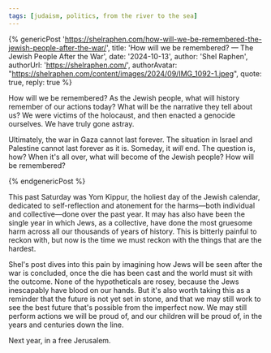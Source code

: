 ```yaml
---
tags: [judaism, politics, from the river to the sea]
---
```


{% genericPost 'https://shelraphen.com/how-will-we-be-remembered-the-jewish-people-after-the-war/',
    title: 'How will we be remembered? — The Jewish People After the War',
    date: '2024-10-13',
    author: 'Shel Raphen',
    authorUrl: 'https://shelraphen.com/',
    authorAvatar: "https://shelraphen.com/content/images/2024/09/IMG_1092-1.jpeg",
    quote: true,
    reply: true %}
  <p>How will we be remembered? As the Jewish people, what will history remember of our actions today? What will be the narrative they tell about us? We were victims of the holocaust, and then enacted a genocide ourselves. We have truly gone astray.</p>
  <p>Ultimately, the war in Gaza cannot last forever. The situation in Israel and Palestine cannot last forever as it is. Someday, it <em>will</em> end. The question is, how? When it's all over, what will become of the Jewish people? How will be remembered?</p>
{% endgenericPost %}

This past Saturday was Yom Kippur, the holiest day of the Jewish calendar,
dedicated to self-reflection and atonement for the harms—both individual and
collective—done over the past year. It may has also have been the single year in
which Jews, as a collective, have done the most gruesome harm across all our
thousands of years of history. This is bitterly painful to reckon with, but now
is the time we must reckon with the things that are the hardest.

Shel's post dives into this pain by imagining how Jews will be seen after the
war is concluded, once the die has been cast and the world must sit with the
outcome. None of the hypotheticals are rosey, because the Jews inescapably have
blood on our hands. But it's also worth taking this as a reminder that the
future is not yet set in stone, and that we may still work to see the best
future that's possible from the imperfect now. We may still perform actions we
will be proud of, and our children will be proud of, in the years and centuries
down the line.

Next year, in a free Jerusalem.
